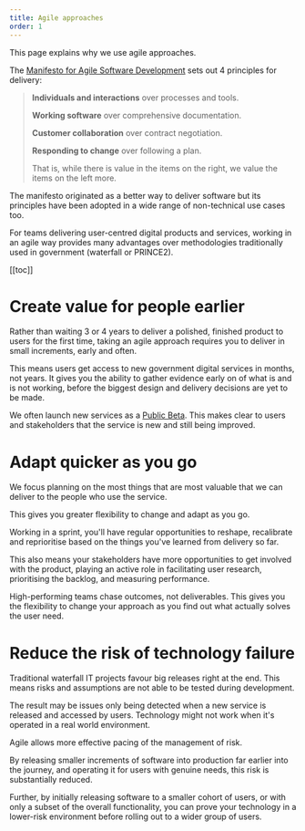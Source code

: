 ```yaml
---
title: Agile approaches
order: 1
---
```


This page explains why we use agile approaches.

The [Manifesto for Agile Software Development](https://agilemanifesto.org/) sets out 4 principles for delivery:

> **Individuals and interactions** over processes and tools.
>
> **Working software** over comprehensive documentation.
>
> **Customer collaboration** over contract negotiation.
>
> **Responding to change** over following a plan.
>
> That is, while there is value in the items on the right, we value the items on the left more.

The manifesto originated as a better way to deliver software but its principles have been adopted in a wide range of non-technical use cases too.

For teams delivering user-centred digital products and services, working in an agile way provides many advantages over methodologies traditionally used in government (waterfall or PRINCE2).

[[toc]]

# Create value for people earlier

Rather than waiting 3 or 4 years to deliver a polished, finished product to users for the first time, taking an agile approach requires you to deliver in small increments, early and often.

This means users get access to new government digital services in months, not years. It gives you the ability to gather evidence early on of what is and is not working, before the biggest design and delivery decisions are yet to be made.

We often launch new services as a [Public Beta](../../service-design-delivery-process/beta/). This makes clear to users and stakeholders that the service is new and still being improved.

# Adapt quicker as you go

We focus planning on the most things that are most valuable that we can deliver to the people who use the service.

This gives you greater flexibility to change and adapt as you go.

Working in a sprint, you'll have regular opportunities to reshape, recalibrate and reprioritise based on the things you've learned from delivery so far.

This also means your stakeholders have more opportunities to get involved with the product, playing an active role in facilitating user research, prioritising the backlog, and measuring performance.

High-performing teams chase outcomes, not deliverables. This gives you the flexibility to change your approach as you find out what actually solves the user need.

# Reduce the risk of technology failure

Traditional waterfall IT projects favour big releases right at the end. This means risks and assumptions are not able to be tested during development.

The result may be issues only being detected when a new service is released and accessed by users. Technology might not work when it's operated in a real world environment.

Agile allows more effective pacing of the management of risk.

By releasing smaller increments of software into production far earlier into the journey, and operating it for users with genuine needs, this risk is substantially reduced.

Further, by initially releasing software to a smaller cohort of users, or with only a subset of the overall functionality, you can prove your technology in a lower-risk environment before rolling out to a wider group of users.

